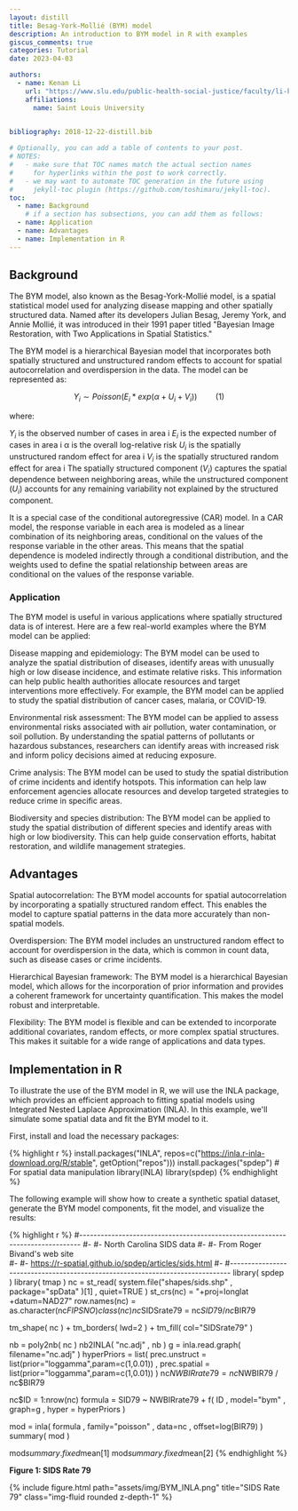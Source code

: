 ```yaml
---
layout: distill
title: Besag-York-Mollié (BYM) model
description: An introduction to BYM model in R with examples
giscus_comments: true
categories: Tutorial
date: 2023-04-03

authors:
  - name: Kenan Li
    url: "https://www.slu.edu/public-health-social-justice/faculty/li-kenan.php"
    affiliations:
      name: Saint Louis University
  

bibliography: 2018-12-22-distill.bib

# Optionally, you can add a table of contents to your post.
# NOTES:
#   - make sure that TOC names match the actual section names
#     for hyperlinks within the post to work correctly.
#   - we may want to automate TOC generation in the future using
#     jekyll-toc plugin (https://github.com/toshimaru/jekyll-toc).
toc:
  - name: Background
    # if a section has subsections, you can add them as follows:
  - name: Application
  - name: Advantages
  - name: Implementation in R
---
```


## Background

The BYM model, also known as the Besag-York-Mollié model, is a spatial statistical model used for analyzing disease mapping and other spatially structured data. Named after its developers Julian Besag, Jeremy York, and Annie Mollié, it was introduced in their 1991 paper titled "Bayesian Image Restoration, with Two Applications in Spatial Statistics."

The BYM model is a hierarchical Bayesian model that incorporates both spatially structured and unstructured random effects to account for spatial autocorrelation and overdispersion in the data. The model can be represented as:

$$Y_i \sim Poisson(E_i * exp(α + U_i + V_i))\quad\quad (1)$$

where:

$Y_i$ is the observed number of cases in area i
$E_i$ is the expected number of cases in area i
α is the overall log-relative risk
$U_i$ is the spatially unstructured random effect for area i
$V_i$ is the spatially structured random effect for area i
The spatially structured component ($V_i$) captures the spatial dependence between neighboring areas, while the unstructured component ($U_i$) accounts for any remaining variability not explained by the structured component.

It is a special case of the conditional autoregressive (CAR) model. In a CAR model, the response variable in each area is modeled as a linear combination of its neighboring areas, conditional on the values of the response variable in the other areas. This means that the spatial dependence is modeled indirectly through a conditional distribution, and the weights used to define the spatial relationship between areas are conditional on the values of the response variable.

### Application

The BYM model is useful in various applications where spatially structured data is of interest. Here are a few real-world examples where the BYM model can be applied:

Disease mapping and epidemiology: The BYM model can be used to analyze the spatial distribution of diseases, identify areas with unusually high or low disease incidence, and estimate relative risks. This information can help public health authorities allocate resources and target interventions more effectively. For example, the BYM model can be applied to study the spatial distribution of cancer cases, malaria, or COVID-19.

Environmental risk assessment: The BYM model can be applied to assess environmental risks associated with air pollution, water contamination, or soil pollution. By understanding the spatial patterns of pollutants or hazardous substances, researchers can identify areas with increased risk and inform policy decisions aimed at reducing exposure.

Crime analysis: The BYM model can be used to study the spatial distribution of crime incidents and identify hotspots. This information can help law enforcement agencies allocate resources and develop targeted strategies to reduce crime in specific areas.

Biodiversity and species distribution: The BYM model can be applied to study the spatial distribution of different species and identify areas with high or low biodiversity. This can help guide conservation efforts, habitat restoration, and wildlife management strategies.

## Advantages

Spatial autocorrelation: The BYM model accounts for spatial autocorrelation by incorporating a spatially structured random effect. This enables the model to capture spatial patterns in the data more accurately than non-spatial models.

Overdispersion: The BYM model includes an unstructured random effect to account for overdispersion in the data, which is common in count data, such as disease cases or crime incidents.

Hierarchical Bayesian framework: The BYM model is a hierarchical Bayesian model, which allows for the incorporation of prior information and provides a coherent framework for uncertainty quantification. This makes the model robust and interpretable.

Flexibility: The BYM model is flexible and can be extended to incorporate additional covariates, random effects, or more complex spatial structures. This makes it suitable for a wide range of applications and data types.

## Implementation in R

To illustrate the use of the BYM model in R, we will use the INLA package, which provides an efficient approach to fitting spatial models using Integrated Nested Laplace Approximation (INLA). In this example, we'll simulate some spatial data and fit the BYM model to it.

First, install and load the necessary packages:

{% highlight r %}
install.packages("INLA", repos=c("https://inla.r-inla-download.org/R/stable", getOption("repos")))
install.packages("spdep")  # For spatial data manipulation
library(INLA)
library(spdep)
{% endhighlight %}

The following example will show how to create a synthetic spatial dataset, generate the BYM model components, fit the model, and visualize the results:

{% highlight r %}
#------------------------------------------------------------------------------
#-
#-  North Carolina SIDS data
#-
#-    From Roger Bivand's web site  
#-
#-    https://r-spatial.github.io/spdep/articles/sids.html
#-
#------------------------------------------------------------------------------
library( spdep )
library( tmap )
nc = st_read( system.file("shapes/sids.shp" , package="spData" )[1] , quiet=TRUE )
st_crs(nc) = "+proj=longlat +datum=NAD27"
row.names(nc) = as.character(nc$FIPSNO)
class( nc )
nc$SIDSrate79 = nc$SID79 / nc$BIR79


tm_shape( nc ) +
  tm_borders( lwd=2 ) +
  tm_fill( col="SIDSrate79" )

nb = poly2nb( nc )
nb2INLA( "nc.adj" , nb )
g = inla.read.graph( filename="nc.adj" )
hyperPriors = list( prec.unstruct = list(prior="loggamma",param=c(1,0.01)) ,
                    prec.spatial  = list(prior="loggamma",param=c(1,0.01))  ) 
nc$NWBIRrate79 = nc$NWBIR79 / nc$BIR79

nc$ID = 1:nrow(nc)
formula =  SID79 ~ NWBIRrate79 + f( ID , model="bym" , graph=g , 
                                    hyper = hyperPriors )

mod = inla( formula , family="poisson" , data=nc , offset=log(BIR79) )
summary( mod )

mod$summary.fixed$mean[1]
mod$summary.fixed$mean[2]
{% endhighlight %}

**Figure 1: SIDS Rate 79**

<div class="row">
    <div class="col-sm mt-3 mt-md-0">
        {% include figure.html path="assets/img/BYM_INLA.png" title="SIDS Rate 79" class="img-fluid rounded z-depth-1" %}
    </div>
</div>










